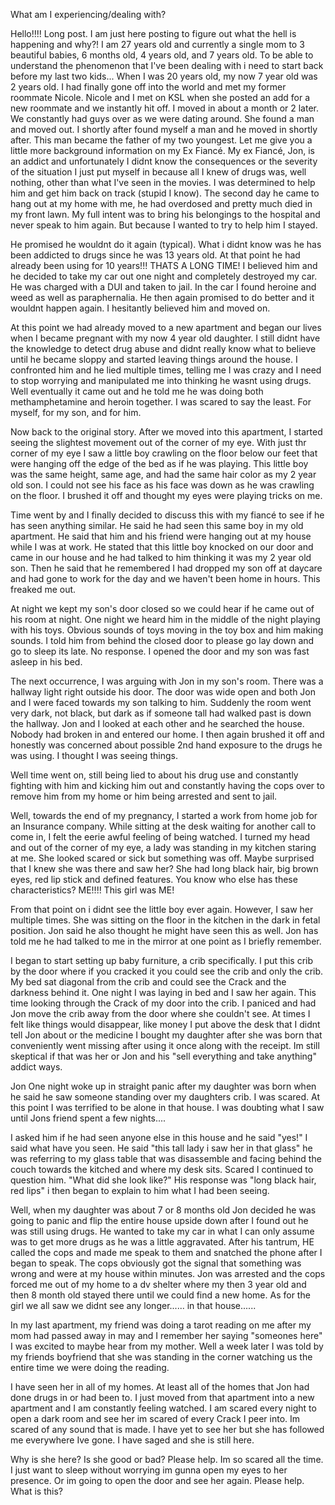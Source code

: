 What am I experiencing/dealing with?

Hello!!!! Long post. I am just here posting to figure out what the hell is happening and why?! I am 27 years old and currently a single mom to 3 beautiful babies, 6 months old, 4 years old, and 7 years old. To be able to understand the phenomenon that I've been dealing with i need to start back before my last two kids...
When I was 20 years old, my now 7 year old was 2 years old. I had finally gone off into the world and met my former roommate Nicole. Nicole and I met on KSL when she posted an add for a new roommate and we instantly hit off. I moved in about a month or 2 later. We constantly had guys over as we were dating around. She found a man and moved out. I shortly after found myself a man and he moved in shortly after. This man became the father of my two youngest.
Let me give you a little more background information on my Ex Fiancé. My ex Fiancé, Jon, is an addict and unfortunately I didnt know the consequences or the severity of the situation I just put myself in because all I knew of drugs was, well nothing, other than what I've seen in the movies. I was determined to help him and get him back on track (stupid I know). The second day he came to hang out at my home with me, he had overdosed and pretty much died in my front lawn. My full intent was to bring his belongings to the hospital and never speak to him again. But because I wanted to try to help him I stayed. 

He promised he wouldnt do it again (typical). What i didnt know was he has been addicted to drugs since he was 13 years old. At that point he had already been using for 10 years!!! THATS A LONG TIME! I believed him and he decided to take my car out one night and completely destroyed my car. He was charged with a DUI and taken to jail. In the car I found heroine and weed as well as paraphernalia. He then again promised to do better and it wouldnt happen again. I hesitantly believed him and moved on.

At this point we had already moved to a new apartment and began our lives when I became pregnant with my now 4 year old daughter. I still didnt have the knowledge to detect drug abuse and didnt really know what to believe until he became sloppy and started leaving things around the house. I confronted him and he lied multiple times,  telling me I was crazy and I need to stop worrying and manipulated me into thinking he wasnt using drugs. Well eventually it came out and he told me he was doing both methamphetamine and heroin together. I was scared to say the least. For myself, for my son, and for him. 

Now back to the original story. After we moved into this apartment, I started seeing the slightest movement out of the corner of my eye. With just thr corner of my eye I saw a little boy crawling on the floor below our feet that were hanging off the edge of the bed as if he was playing. This little boy was the same height, same age, and had the same hair color as my 2 year old son. I could not see his face as his face was down as he was crawling on the floor. I brushed it off and thought my eyes were playing tricks on me. 

Time went by and I finally decided to discuss this with my fiancé to see if he has seen anything similar. He said he had seen this same boy in my old apartment. He said that him and his friend were hanging out at my house while I was at work. He stated that this little boy knocked on our door and came in our house and he had talked to him thinking it was my 2 year old son. Then he said that he remembered I had dropped my son off at daycare and had gone to work for the day and we haven't been home in hours. This freaked me out.

At night we kept my son's door closed so we could hear if he came out of his room at night.  One night we heard him in the middle of the night playing with his toys. Obvious sounds of toys moving in the toy box and him making sounds. I told him from behind the closed door to please go lay down and go to sleep its late. No response. I opened the door and my son was fast asleep in his bed. 

The next occurrence, I was arguing with Jon in my son's room. There was a hallway light right outside his door. The door was wide open and both Jon and I were faced towards my son talking to him. Suddenly the room went very dark, not black, but dark as if someone tall had walked past is down the hallway. Jon and I looked at each other and he searched the house. Nobody had broken in and entered our home. I then again brushed it off and honestly was concerned about possible 2nd hand exposure to the drugs he was using. I thought I was seeing things. 

Well time went on, still being lied to about his drug use and constantly fighting with him and kicking him out and constantly having the cops over to remove him from my home or him being arrested and sent to jail. 

Well, towards the end of my pregnancy, I started a work from home job for an Insurance company. While sitting at the desk waiting for another call to come in, I felt the eerie awful feeling of being watched. I turned my head and out of the corner of my eye, a lady was standing in my kitchen staring at me. She looked scared or sick but something was off. Maybe surprised that I knew she was there and saw her? She had long black hair, big brown eyes, red lip stick and defined features. You know who else has these characteristics? ME!!!! This girl was ME! 

From that point on i didnt see the little boy ever again. However, I saw her multiple times. She was sitting on the floor in the kitchen in the dark in fetal position. Jon said he also thought he might have seen this as well. Jon has told me he had talked to me in the mirror at one point as I briefly remember. 

I began to start setting up baby furniture, a crib specifically. I put this crib by the door where if you cracked it you could see the crib and only the crib. My bed sat diagonal from the crib and could see the Crack and the darkness behind it. One night I was laying in bed and I saw her again. This time looking through the Crack of my door into the crib. I paniced and had Jon move the crib away from the door where she couldn't see. At times I felt like things would disappear, like money I put above the desk that I didnt tell Jon about or the medicine I bought my daughter after she was born that conveniently went missing after using it once along with the receipt. Im still skeptical if that was her or Jon and his "sell everything and take anything" addict ways.

Jon One night woke up in straight panic after my daughter was born when he said he saw someone standing over my daughters crib. I was scared. At this point I was terrified to be alone in that house. I was doubting what I saw until Jons friend spent a few nights.... 

I asked him if he had seen anyone else in this house and he said "yes!" I said what have you seen. He said "this tall lady i saw her in that glass" he was referring to my glass table that was disassemble and facing behind the couch towards the kitched and where my desk sits. Scared I continued to question him. "What did she look like?" His response was "long black hair, red lips" i then began to explain to him what I had been seeing. 

Well, when my daughter was about 7 or 8 months old Jon decided he was going to panic and flip the entire house upside down after I found out he was still using drugs. He wanted to take my car in what I can only assume was to get more drugs as he was a little aggravated. After his tantrum, HE called the cops and made me speak to them and snatched the phone after I began to speak. The cops obviously got the signal that something was wrong and were at my house within minutes. Jon was arrested and the cops forced me out of my home to a dv shelter where my then 3 year old and then 8 month old stayed there until we could find a new home. As for the girl we all saw we didnt see any longer...... in that house......
 
In my last apartment, my friend was doing a tarot reading on me after my mom had passed away in may and I remember her saying "someones here" I was excited to maybe hear from my mother. Well a week later I was told by my friends boyfriend that she was standing in the corner watching us the entire time we were doing the reading.

I have seen her in all of my homes. At least all of the homes that Jon had done drugs in or had been to. I just moved from that apartment into a new apartment and I am constantly feeling watched. I am scared every night to open a dark room and see her im scared of every Crack I peer into. Im scared of any sound that is made. I have yet to see her but she has followed me everywhere Ive gone. I have saged and she is still here. 

Why is she here? Is she good or bad? Please help. Im so scared all the time. I just want to sleep without worrying im gunna open my eyes to her presence. Or im going to open the door and see her again. Please help. What is this?